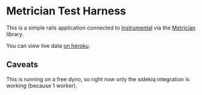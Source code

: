 # Metrician Test Harness

This is a simple rails application connected to [Instrumental](https://instrumentalapp.com) via the [Metrician](https://github.com/Instrumental/metrician-ruby) library.

You can view live data [on heroku](https://metrician-test-harness.herokuapp.com/).

## Caveats

This is running on a free dyno, so right now only the sidekiq integration is working (because 1 worker).